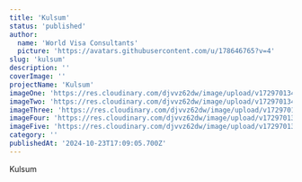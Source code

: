 ```yaml
---
title: 'Kulsum'
status: 'published'
author:
  name: 'World Visa Consultants'
  picture: 'https://avatars.githubusercontent.com/u/178646765?v=4'
slug: 'kulsum'
description: ''
coverImage: ''
projectName: 'Kulsum'
imageOne: 'https://res.cloudinary.com/djvvz62dw/image/upload/v1729701344/greywall/projects/Kulsum/2-6719257ae187f_vbirhi.webp'
imageTwo: 'https://res.cloudinary.com/djvvz62dw/image/upload/v1729701344/greywall/projects/Kulsum/1-6719257ab200b_ykpduz.webp'
imageThree: 'https://res.cloudinary.com/djvvz62dw/image/upload/v1729701343/greywall/projects/Kulsum/3-6719257ea73da_mpsn4w.webp'
imageFour: 'https://res.cloudinary.com/djvvz62dw/image/upload/v1729701343/greywall/projects/Kulsum/5-67192581c6b4b_jzkjd4.webp'
imageFive: 'https://res.cloudinary.com/djvvz62dw/image/upload/v1729701343/greywall/projects/Kulsum/6-6719258262aea_f58hdf.webp'
category: ''
publishedAt: '2024-10-23T17:09:05.700Z'
---
```


Kulsum